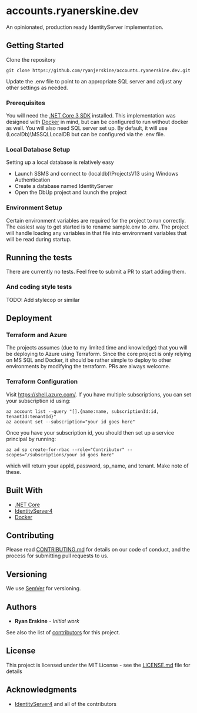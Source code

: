 # accounts.ryanerskine.dev

An opinionated, production ready IdentityServer implementation.

## Getting Started

Clone the repository

```
git clone https://github.com/ryanjerskine/accounts.ryanerskine.dev.git
```

Update the .env file to point to an appropriate SQL server and adjust any other settings as needed.

### Prerequisites

You will need the [.NET Core 3 SDK](https://dotnet.microsoft.com/download/dotnet-core/3.0) installed.
This implementation was designed with [Docker](https://www.docker.com/products/docker-desktop) in mind, but can be configured to run without docker as well.
You will also need SQL server set up. By default, it will use (LocalDb)\MSSQLLocalDB but can be configured via the .env file.

### Local Database Setup

Setting up a local database is relatively easy
* Launch SSMS and connect to (localdb)\ProjectsV13 using Windows Authentication
* Create a database named IdentityServer
* Open the DbUp project and launch the project

### Environment Setup

Certain environment variables are required for the project to run correctly. The easiest way to get started is to rename sample.env to .env.
The project will handle loading any variables in that file into environment variables that will be read during startup.

## Running the tests

There are currently no tests. Feel free to submit a PR to start adding them.

### And coding style tests

TODO: Add stylecop or similar

## Deployment

### Terraform and Azure

The projects assumes (due to my limited time and knowledge) that you will be deploying to Azure using Terraform. Since the core project
is only relying on MS SQL and Docker, it should be rather simple to deploy to other environments by modifying the terraform. PRs are
always welcome.

### Terraform Configuration

Visit https://shell.azure.com/. If you have multiple subscriptions, you can set your subscription id using:

```
az account list --query "[].{name:name, subscriptionId:id, tenantId:tenantId}"
az account set --subscription="your id goes here"
```

Once you have your subscription id, you should then set up a service principal by running:

```
az ad sp create-for-rbac --role="Contributor" --scopes="/subscriptions/your id goes here"
```

which will return your appId, password, sp_name, and tenant. Make note of these.

## Built With

* [.NET Core](https://docs.microsoft.com/en-us/dotnet/core/)
* [IdentityServer4](https://github.com/IdentityServer/IdentityServer4)
* [Docker](https://www.docker.com/)

## Contributing

Please read [CONTRIBUTING.md](https://github.com/ryanjerskine/accounts.ryanerskine.dev/blob/master/CONTRIBUTING.md) for details on our code of conduct, and the process for submitting pull requests to us.

## Versioning

We use [SemVer](http://semver.org/) for versioning.

## Authors

* **Ryan Erskine** - *Initial work*

See also the list of [contributors](https://github.com/ryanjerskine/accounts.ryanerskine.dev/graphs/contributors) for this project.

## License

This project is licensed under the MIT License - see the [LICENSE.md](LICENSE.md) file for details

## Acknowledgments

* [IdentityServer4](https://github.com/IdentityServer/IdentityServer4) and all of the contributors
